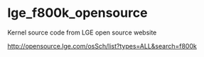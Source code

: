 # lge_f800k_opensource
Kernel source code from LGE open source website

http://opensource.lge.com/osSch/list?types=ALL&search=f800k
